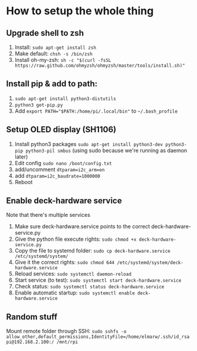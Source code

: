 # How to setup the whole thing

## Upgrade shell to zsh

1. Install: `sudo apt-get install zsh`
2. Make default: `chsh -s /bin/zsh`
3. Install oh-my-zsh: `sh -c "$(curl -fsSL https://raw.github.com/ohmyzsh/ohmyzsh/master/tools/install.sh)"`

## Install pip & add to path:

1. `sudo apt-get install python3-distutils`
2. `python3 get-pip.py`
3. Add `export PATH="$PATH:/home/pi/.local/bin"` to `~/.bash_profile`

## Setup OLED display (SH1106)

1. Install python3 packages `sudo apt-get install python3-dev python3-pip python3-pil smbus` (using sudo because we're running as daemon later)
2. Edit config `sudo nano /boot/config.txt`
3. add/uncomment `dtparam=i2c_arm=on
` 
4. add `dtparam=i2c_baudrate=1000000`
5. Reboot

## Enable deck-hardware service
Note that there's multiple services
1. Make sure deck-hardware.service points to the correct deck-hardware-service.py
2. Give the python file execute rights: `sudo chmod +x deck-hardware-service.py`
3. Copy the file to systemd folder: `sudo cp deck-hardware.service /etc/systemd/system/`
4. Give it the correct rights: `sudo chmod 644 /etc/systemd/system/deck-hardware.service`
5. Reload services: `sudo systemctl daemon-reload`
6. Start service (to test): `sudo systemctl start deck-hardware.service`
7. Check status: `sudo systemctl status deck-hardware.service`
8. Enable automatic startup: `sudo systemctl enable deck-hardware.service`


## Random stuff

Mount remote folder through SSH: `sudo sshfs -o allow_other,default_permissions,IdentityFile=/home/elmarw/.ssh/id_rsa pi@192.168.2.100:/ /mnt/rpi`